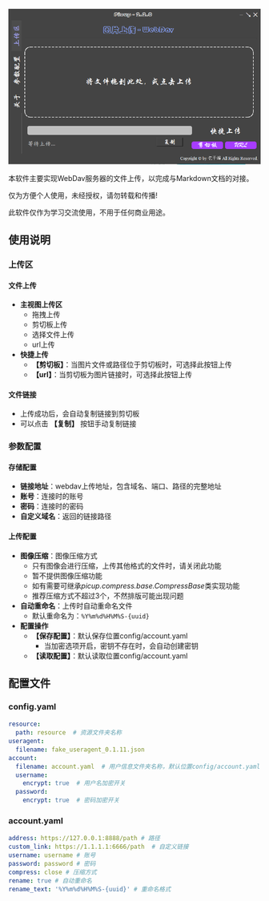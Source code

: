 ![Picup](https://raw.githubusercontent.com/yiqf/Picup/master/Picup.png)

本软件主要实现WebDav服务器的文件上传，以完成与Markdown文档的对接。  
  
仅为方便个人使用，未经授权，请勿转载和传播!  
  
此软件仅作为学习交流使用，不用于任何商业用途。

## 使用说明
### 上传区

#### 文件上传

- **主视图上传区**
	- 拖拽上传
	- 剪切板上传
	- 选择文件上传
	- url上传
- **快捷上传**
	- **【剪切板】**：当图片文件或路径位于剪切板时，可选择此按钮上传
	- **【url】**：当剪切板为图片链接时，可选择此按钮上传

#### 文件链接

- 上传成功后，会自动复制链接到剪切板
- 可以点击 **【复制】** 按钮手动复制链接

### 参数配置

#### 存储配置

- **链接地址**：webdav上传地址，包含域名、端口、路径的完整地址
- **账号**：连接时的账号
- **密码**：连接时的密码
- **自定义域名**：返回的链接路径

#### 上传配置

- **图像压缩**：图像压缩方式
	- 只有图像会进行压缩，上传其他格式的文件时，请关闭此功能
	- 暂不提供图像压缩功能
	- 如有需要可继承*picup.compress.base.CompressBase*类实现功能
	- 推荐压缩方式不超过3个，不然排版可能出现问题
- **自动重命名**：上传时自动重命名文件
	- 默认重命名为：`%Y%m%d%H%M%S-{uuid}`
- **配置操作**
	- **【保存配置】**：默认保存位置config/account.yaml
		- 当加密选项开启，密钥不存在时，会自动创建密钥
	- **【读取配置】**：默认读取位置config/account.yaml

## 配置文件

### config.yaml

```yaml
resource:  
  path: resource  # 资源文件夹名称
useragent:  
  filename: fake_useragent_0.1.11.json 
account:  
  filename: account.yaml  # 用户信息文件夹名称，默认位置config/account.yaml 
  username:  
    encrypt: true  # 用户名加密开关
  password:  
    encrypt: true  # 密码加密开关
```

### account.yaml

```yaml
address: https://127.0.0.1:8888/path # 路径
custom_link: https://1.1.1.1:6666/path  # 自定义链接
username: username # 账号
password: password # 密码
compress: close # 压缩方式
rename: true # 自动重命名
rename_text: '%Y%m%d%H%M%S-{uuid}' # 重命名格式
```